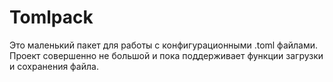 # Tomlpack

Это маленький пакет для работы с конфигурационными .toml файлами.
Проект совершенно не большой и пока поддерживает функции загрузки и сохранения файла.
